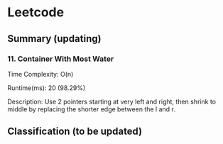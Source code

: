 # Leetcode

## Summary (updating)

### 11. Container With Most Water 

Time Complexity: O(n)

Runtime(ms): 20 (98.29%)

Description: Use 2 pointers starting at very left and right, then shrink to middle by replacing the shorter edge between the l and r.


## Classification (to be updated)

